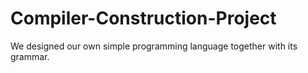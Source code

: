 # Compiler-Construction-Project
We designed our own simple programming language together with its grammar. 
